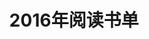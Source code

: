 ---
layout: book
title: 2016年阅读书单
category: 读书
keywords: 阅读,书单,2016
books: 
    - title: Head First HTML与CSS、XHTML(中文版)
      status: 已读
      author: Elisabeth Freeman / Eric Freeman  
      publisher: 中国电力出版社
      language: 中文
      link: http://book.douban.com/subject/3040870/
      cover: http://img3.douban.com/lpic/s3030692.jpg
      description: 从来没有因为哪一本专业的教材像这本书能让我最后竟然舍不得把最后几页读完，入门佳作，相当有趣。
    - title: 我们仨
      status: 已读
      author: 杨绛
      publisher: 生活·读书·新知三联书店
      language: 中文
      link: http://book.douban.com/subject/1023045/
      cover: http://img3.douban.com/lpic/s1015872.jpg
      description: “我们只有死别，没有生离。”“陪他走的愈远，愈怕从此不见。”
    - title: 送你一颗子弹
      status: 已读
      author: 刘瑜
      publisher: 上海三联书店
      language: 中文
      link: http://book.douban.com/subject/4238362/
      cover: http://img4.douban.com/lpic/s4243447.jpg
      description: 书中很多作者自己的政治观点，作为一名工科生，还是能够体会其中少些感受。
    - title: 亲爱的安德烈
      status: 已读
      author: 龙应台 / [德] 安德烈
      publisher: 人民文学出版社
      language: 中文
      link: http://book.douban.com/subject/3369793/
      cover: http://img4.douban.com/lpic/s3993878.jpg
      description: 跟我差不多同龄的处于二十多岁刚刚「长大」的人一定要看。
    - title: 解忧杂货店
      status: 已读
      author:  (日)东野圭吾 
      publisher: 南海出版公司
      language: 中文
      link: http://book.douban.com/subject/25862578/
      cover: http://img4.douban.com/lpic/s27284878.jpg
      description: 一本打动人的书，寒冷冬天的温暖解药。
---